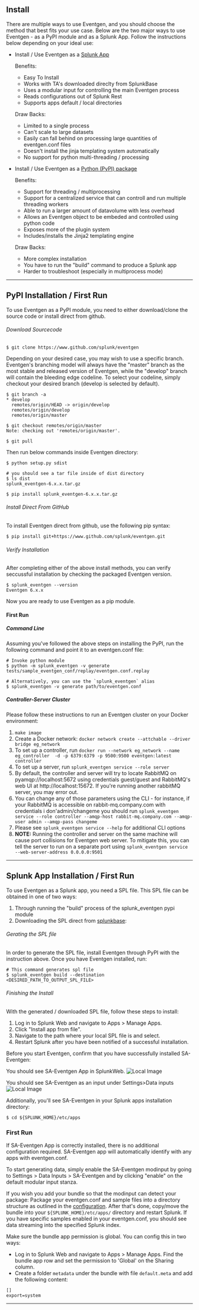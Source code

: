 ## Install

There are multiple ways to use Eventgen, and you should choose the method that best fits your use case.
Below are the two major ways to use Eventgen - as a PyPI module and as a Splunk App. Follow the instructions below depending on your ideal use:

* Install / Use Eventgen as a [Splunk App](#splunk-app-installation)

    Benefits:
  * Easy To Install
  * Works with TA's downloaded direclty from SplunkBase
  * Uses a modular input for controlling the main Eventgen process
  * Reads configurations out of Splunk Rest
  * Supports apps default / local directories
  
  Draw Backs:
  * Limited to a single process
  * Can't scale to large datasets
  * Easily can fall behind on processing large quantities of eventgen.conf files
  * Doesn't install the jinja templating system automatically
  * No support for python multi-threading / processing

* Install / Use Eventgen as a [Python (PyPI) package](#pypi-installation)

    Benefits:
  * Support for threading / multiprocessing
  * Support for a centralized service that can controll and run multiple threading workers
  * Able to run a larger amount of datavolume with less overhead
  * Allows an Eventgen object to be embeded and controlled using python code
  * Exposes more of the plugin system
  * Includes/installs the Jinja2 templating engine
  
  Draw Backs:
  * More complex installation
  * You have to run the "build" command to produce a Splunk app
  * Harder to troubleshoot (especially in multiprocess mode)

---

## PyPI Installation / First Run

To use Eventgen as a PyPI module, you need to either download/clone the source code or install direct from github. 

###### Download Sourcecode
```
$ git clone https://www.github.com/splunk/eventgen
```
Depending on your desired case, you may wish to use a specific branch.  Eventgen's branching model will always have the "master" branch as the most stable and released version of Eventgen, while the "develop" branch will contain the bleeding edge codeline.
To select your codeline, simply checkout your desired branch (develop is selected by default).

```
$ git branch -a
* develop
  remotes/origin/HEAD -> origin/develop
  remotes/origin/develop
  remotes/origin/master
  
$ git checkout remotes/origin/master
Note: checking out 'remotes/origin/master'.

$ git pull
```

Then run below commands inside Eventgen directory:
```
$ python setup.py sdist

# you should see a tar file inside of dist directory
$ ls dist
splunk_eventgen-6.x.x.tar.gz

$ pip install splunk_eventgen-6.x.x.tar.gz

```
###### Install Direct From GitHub
To install Eventgen direct from github, use the following pip syntax:

```
$ pip install git+https://www.github.com/splunk/eventgen.git
```

###### Verify Installation

After completing either of the above install methods, you can verify seccussful installation by checking the packaged Eventgen version.
```
$ splunk_eventgen --version
Eventgen 6.x.x
```
Now you are ready to use Eventgen as a pip module.


#### First Run
##### Command Line ###

Assuming you've followed the above steps on installing the PyPI, run the following command and point it to an eventgen.conf file:

```
# Invoke python module
$ python -m splunk_eventgen -v generate tests/sample_eventgen_conf/replay/eventgen.conf.replay

# Alternatively, you can use the `splunk_eventgen` alias
$ splunk_eventgen -v generate path/to/eventgen.conf
```

##### Controller-Server Cluster ###

Please follow these instructions to run an Eventgen cluster on your Docker environment:

  <!-- 1. Install and run [RabbitMQ](https://www.rabbitmq.com/download.html) locally
  2. Install [Eventgen PyPI module](SETUP.md#pypi-setup) -->
1. `make image`
2. Create a Docker network: `docker network create --attchable --driver bridge eg_network`
3. To set up a controller, run `docker run --network eg_network --name eg_controller  -d -p 6379:6379 -p 9500:9500 eventgen:latest controller`
4. To set up a server, run `splunk_eventgen service --role server`
5. By default, the controller and server will try to locate RabbitMQ on pyamqp://localhost:5672 using credentials guest/guest and RabbitMQ's web UI at http://localhost:15672.  If you're running another rabbitMQ server, you may error out.
6. You can change any of those parameters using the CLI - for instance, if your RabbitMQ is accessible on rabbit-mq.company.com with credentials i don'admin/changeme you should run `splunk_eventgen service --role controller --amqp-host rabbit-mq.company.com --amqp-user admin --amqp-pass changeme`
7. Please see `splunk_eventgen service --help` for additional CLI options
8. **NOTE:** Running the controller and server on the same machine will cause port collisions for Eventgen web server. To mitigate this, you can tell the server to run on a separate port using `splunk_eventgen service --web-server-address 0.0.0.0:9501`

---

## Splunk App Installation / First Run

To use Eventgen as a Splunk app, you need a SPL file. This SPL file can be obtained in one of two ways:
1. Through running the "build" process of the splunk_eventgen pypi module
2. Downloading the SPL direct from [splunkbase](https://splunkbase.splunk.com/app/1924/): 

###### Gerating the SPL file
In order to generate the SPL file, install Eventgen through PyPI with the instruction above.
Once you have Eventgen installed, run:

```
# This command generates spl file
$ splunk_eventgen build --destination <DESIRED_PATH_TO_OUTPUT_SPL_FILE>
```

###### Finishing the Install
With the generated / downloaded SPL file, follow these steps to install:
1. Log in to Splunk Web and navigate to Apps > Manage Apps.
2. Click "Install app from file".
3. Navigate to the path where your local SPL file is and select.
4. Restart Splunk after you have been notified of a successful installation.

Before you start Eventgen, confirm that you have successfully installed SA-Eventgen: 

You should see SA-Eventgen App in SplunkWeb.
![Local Image](./images/splunk_web_sa_eventgen.png)

You should see SA-Eventgen as an input under Settings>Data inputs
![Local Image](./images/splunk_web_sa_eventgen_modinput.png)

Additionally, you'll see SA-Eventgen in your Splunk apps installation directory:
```
$ cd ${SPLUNK_HOME}/etc/apps
```

### First Run
If SA-Eventgen App is correctly installed, there is no additional configuration required. SA-Eventgen app will automatically identify with any apps with eventgen.conf.

To start generating data, simply enable the SA-Eventgen modinput by going to Settings > Data Inputs > SA-Eventgen and by clicking "enable" on the default modular input stanza.

If you wish you add your bundle so that the modinput can detect your package:
Package your eventgen.conf and sample files into a directory structure as outlined in the [configuration](CONFIGURE.md). After that's done, copy/move the bundle into your `${SPLUNK_HOME}/etc/apps/` directory and restart Splunk. If you have specific samples enabled in your eventgen.conf, you should see data streaming into the specified Splunk index.

Make sure the bundle app permission is global. You can config this in two ways:
* Log in to Splunk Web and navigate to Apps > Manage Apps. Find the bundle app row and set the permission to 'Global' on the Sharing column.
* Create a folder `metadata` under the bundle with file `default.meta` and add the following content:
```
[]
export=system
```

---
